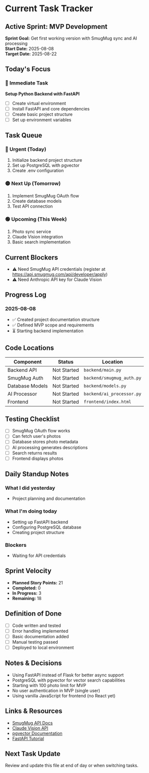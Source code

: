 # Current Task Tracker

## Active Sprint: MVP Development
**Sprint Goal:** Get first working version with SmugMug sync and AI processing  
**Start Date:** 2025-08-08  
**Target Date:** 2025-08-22  

## Today's Focus
### 🎯 Immediate Task
**Setup Python Backend with FastAPI**
- [ ] Create virtual environment
- [ ] Install FastAPI and core dependencies
- [ ] Create basic project structure
- [ ] Set up environment variables

## Task Queue

### 🔴 Urgent (Today)
1. Initialize backend project structure
2. Set up PostgreSQL with pgvector
3. Create .env configuration

### 🟡 Next Up (Tomorrow)
1. Implement SmugMug OAuth flow
2. Create database models
3. Test API connection

### 🟢 Upcoming (This Week)
1. Photo sync service
2. Claude Vision integration
3. Basic search implementation

## Current Blockers
- ⚠️ Need SmugMug API credentials (register at https://api.smugmug.com/api/developer/apply)
- ⚠️ Need Anthropic API key for Claude Vision

## Progress Log

### 2025-08-08
- ✅ Created project documentation structure
- ✅ Defined MVP scope and requirements
- ⏳ Starting backend implementation

## Code Locations
| Component | Status | Location |
|-----------|--------|----------|
| Backend API | Not Started | `backend/main.py` |
| SmugMug Auth | Not Started | `backend/smugmug_auth.py` |
| Database Models | Not Started | `backend/models.py` |
| AI Processor | Not Started | `backend/ai_processor.py` |
| Frontend | Not Started | `frontend/index.html` |

## Testing Checklist
- [ ] SmugMug OAuth flow works
- [ ] Can fetch user's photos
- [ ] Database stores photo metadata
- [ ] AI processing generates descriptions
- [ ] Search returns results
- [ ] Frontend displays photos

## Daily Standup Notes

### What I did yesterday
- Project planning and documentation

### What I'm doing today
- Setting up FastAPI backend
- Configuring PostgreSQL database
- Creating project structure

### Blockers
- Waiting for API credentials

## Sprint Velocity
- **Planned Story Points:** 21
- **Completed:** 0
- **In Progress:** 3
- **Remaining:** 18

## Definition of Done
- [ ] Code written and tested
- [ ] Error handling implemented
- [ ] Basic documentation added
- [ ] Manual testing passed
- [ ] Deployed to local environment

## Notes & Decisions
- Using FastAPI instead of Flask for better async support
- PostgreSQL with pgvector for vector search capabilities
- Starting with 100 photo limit for MVP
- No user authentication in MVP (single user)
- Using vanilla JavaScript for frontend (no React yet)

## Links & Resources
- [SmugMug API Docs](https://api.smugmug.com/api/v2/doc)
- [Claude Vision API](https://docs.anthropic.com/claude/docs/vision)
- [pgvector Documentation](https://github.com/pgvector/pgvector)
- [FastAPI Tutorial](https://fastapi.tiangolo.com/tutorial/)

## Next Task Update
Review and update this file at end of day or when switching tasks.